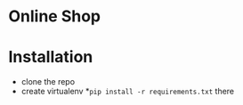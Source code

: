 # Online Shop

# Installation
* clone the repo
* create virtualenv
*`pip install -r requirements.txt` there
